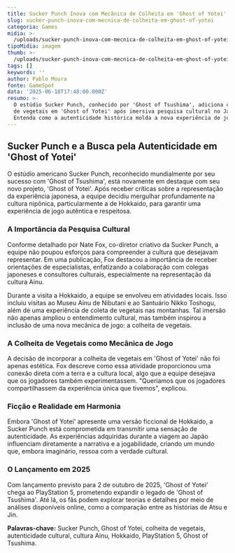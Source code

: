 ```yaml
---
title: Sucker Punch Inova com Mecânica de Colheita em 'Ghost of Yotei'
slug: sucker-punch-inova-com-mecnica-de-colheita-em-ghost-of-yotei
categoria: Games
midia: >-
  /uploads/sucker-punch-inova-com-mecnica-de-colheita-em-ghost-of-yotei-thumb.jpg
tipoMidia: imagem
thumb: >-
  /uploads/sucker-punch-inova-com-mecnica-de-colheita-em-ghost-of-yotei-thumb.jpg
tags: []
keywords: ''
author: Pablo Moura
fonte: GameSpot
data: '2025-06-18T17:48:00.000Z'
resumo: >-
  O estúdio Sucker Punch, conhecido por 'Ghost of Tsushima', adiciona colheita
  de vegetais em 'Ghost of Yotei' após imersiva pesquisa cultural no Japão.
  Entenda como a autenticidade histórica molda a nova experiência de jogo.
---
```


## Sucker Punch e a Busca pela Autenticidade em 'Ghost of Yotei'

O estúdio americano Sucker Punch, reconhecido mundialmente por seu sucesso com 'Ghost of Tsushima', está novamente em destaque com seu novo projeto, 'Ghost of Yotei'. Após receber críticas sobre a representação da experiência japonesa, a equipe decidiu mergulhar profundamente na cultura nipônica, particularmente a de Hokkaido, para garantir uma experiência de jogo autêntica e respeitosa.

### A Importância da Pesquisa Cultural

Conforme detalhado por Nate Fox, co-diretor criativo da Sucker Punch, a equipe não poupou esforços para compreender a cultura que desejavam representar. Em uma publicação, Fox destacou a importância de receber orientações de especialistas, enfatizando a colaboração com colegas japoneses e consultores culturais, especialmente na representação da cultura Ainu.

Durante a visita a Hokkaido, a equipe se envolveu em atividades locais. Isso incluiu visitas ao Museu Ainu de Nibutani e ao Santuário Nikko Toshogu, além de uma experiência de coleta de vegetais nas montanhas. Tal imersão não apenas ampliou o entendimento cultural, mas também inspirou a inclusão de uma nova mecânica de jogo: a colheita de vegetais.

### A Colheita de Vegetais como Mecânica de Jogo

A decisão de incorporar a colheita de vegetais em 'Ghost of Yotei' não foi apenas estética. Fox descreve como essa atividade proporcionou uma conexão direta com a terra e a cultura local, algo que a equipe desejava que os jogadores também experimentassem. "Queríamos que os jogadores compartilhassem da experiência única que tivemos", explicou.

### Ficção e Realidade em Harmonia

Embora 'Ghost of Yotei' apresente uma versão ficcional de Hokkaido, a Sucker Punch está comprometida em transmitir uma sensação de autenticidade. As experiências adquiridas durante a viagem ao Japão influenciam diretamente a narrativa e a jogabilidade, criando um mundo que, embora imaginário, ressoa com a verdade cultural.

### O Lançamento em 2025

Com lançamento previsto para 2 de outubro de 2025, 'Ghost of Yotei' chega ao PlayStation 5, prometendo expandir o legado de 'Ghost of Tsushima'. Até lá, os fãs podem explorar teorias e detalhes por meio de análises disponíveis online, como a comparação entre as histórias de Atsu e Jin.

**Palavras-chave:** Sucker Punch, Ghost of Yotei, colheita de vegetais, autenticidade cultural, cultura Ainu, Hokkaido, PlayStation 5, Ghost of Tsushima.
